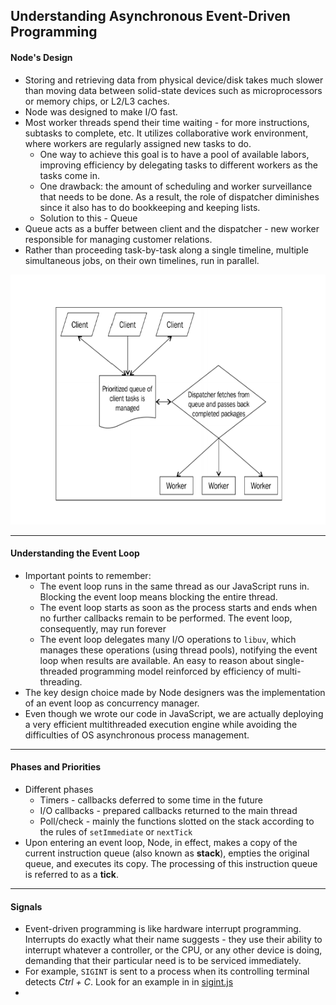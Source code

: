 ## Understanding Asynchronous Event-Driven Programming

#### Node's Design

- Storing and retrieving data from physical device/disk takes much slower than moving data between solid-state devices such as microprocessors or memory chips, or L2/L3 caches.
- Node was designed to make I/O fast.
- Most worker threads spend their time waiting - for more instructions, subtasks to complete, etc. It utilizes collaborative work environment, where workers are regularly assigned new tasks to do.
  - One way to achieve this goal is to have a pool of available labors, improving efficiency by delegating tasks to different workers as the tasks come in.
  - One drawback: the amount of scheduling and worker surveillance that needs to be done. As a result, the role of dispatcher diminishes since it also has to do bookkeeping and keeping lists.
  - Solution to this - Queue
- Queue acts as a buffer between client and the dispatcher - new worker responsible for managing customer relations.
- Rather than proceeding task-by-task along a single timeline, multiple simultaneous jobs, on their own timelines, run in parallel.

<img src="./event-loop-diagram.png" height="400" style="margin: 0 auto" />

---

#### Understanding the Event Loop

- Important points to remember:
  - The event loop runs in the same thread as our JavaScript runs in. Blocking the event loop means blocking the entire thread.
  - The event loop starts as soon as the process starts and ends when no further callbacks remain to be performed. The event loop, consequently, may run forever
  - The event loop delegates many I/O operations to `libuv`, which manages these operations (using thread pools), notifying the event loop when results are available. An easy to reason about single-threaded programming model reinforced by efficiency of multi-threading.
- The key design choice made by Node designers was the implementation of an event loop as concurrency manager.
- Even though we wrote our code in JavaScript, we are actually deploying a very efficient multithreaded execution engine while avoiding the difficulties of OS asynchronous process management.

---

#### Phases and Priorities

- Different phases
  - Timers - callbacks deferred to some time in the future
  - I/O callbacks - prepared callbacks returned to the main thread
  - Poll/check - mainly the functions slotted on the stack according to the rules of `setImmediate` or `nextTick`
- Upon entering an event loop, Node, in effect, makes a copy of the current instruction queue (also known as **stack**), empties the original queue, and executes its copy. The processing of this instruction queue is referred to as a **tick**.

---

#### Signals

- Event-driven programming is like hardware interrupt programming. Interrupts do exactly what their name suggests - they use their ability to interrupt whatever a controller, or the CPU, or any other device is doing, demanding that their particular need is to be serviced immediately.
- For example, `SIGINT` is sent to a process when its controlling terminal detects _Ctrl + C_. Look for an example in in [sigint.js](./sigint.js)
-
